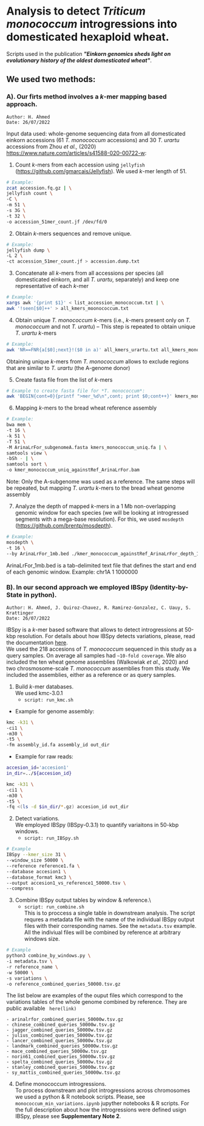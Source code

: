 
# Analysis to detect *Triticum monococcum* introgressions into domesticated hexaploid wheat.

Scripts used in the publication ***"Einkorn genomics sheds light on evolutionary history of the oldest domesticated wheat"***.

## We used two methods:
### A). Our firts method involves a *k*-mer mapping based approach.
```
Author: H. Ahmed
Date: 26/07/2022
```
Input data used: whole-genome sequencing data from all domesticated einkorn accessions (61 *T. monococcum* accessions) and 30 *T. urartu* accessions from Zhou *et al.,* (2020) https://www.nature.com/articles/s41588-020-00722-w: 


1.	Count *k*-mers from each accession using ```jellyfish``` (https://github.com/gmarcais/Jellyfish).
We used *k*-mer length of 51.

```sh
# Example:
zcat accession.fq.gz | \
jellyfish count \
-C \
-m 51 \
-s 3G \
-t 32 \
-o accession_51mer_count.jf /dev/fd/0
```

2.	Obtain *k*-mers sequences and remove unique.

```sh
# Example: 
jellyfish dump \
-L 2 \
-ct accession_51mer_count.jf > accession.dump.txt
```

3.	Concatenate all *k*-mers from all accessions per species (all domesticated einkorn, and all *T. urartu*, separately) and keep one representative of each *k*-mer

```sh
# Example: 
xargs awk '{print $1}' < list_accession_monococcum.txt | \
awk '!seen[$0]++' > all_kmers_moonococcum.txt
```

4.	Obtain unique *T. monococcum* *k*-mers (i.e., *k*-mers present only on *T. monococcum* and not *T. urartu*)  – This step is repeated to obtain unique *T. urartu* *k*-mers

```sh
# Example:
awk 'NR==FNR{a[$0];next}!($0 in a)' all_kmers_urartu.txt all_kmers_monococcum.txt > kmers_monococcum_uniq.txt
```
Obtaining unique *k*-mers from *T. monococcum* allows to exclude regions that are similar to *T. urartu* (the A-genome donor) 

5.	Create fasta file from the list of *k*-mers

```sh
# Example to create fasta file for *T. monococcum*:
awk 'BEGIN{cont=0}{printf ">mer_%d\n",cont; print $0;cont++}' kmers_monococcum_uniq.txt > kmers_monococcum_uniq.fa
```

6.	Mapping *k*-mers to the bread wheat reference assembly
```sh
# Example:
bwa mem \
-t 16 \
-k 51 \
-T 51 \
-M ArinaLrFor_subgenomeA.fasta kmers_monococcum_uniq.fa | \
samtools view \
-bSh - | \
samtools sort \
-o kmer_monococcum_uniq_againstRef_ArinaLrFor.bam 
```
Note: Only the A-subgenome was used as a reference. The same steps will be repeated, but mapping *T. urartu* *k*-mers to the bread wheat genome assembly

7.	Analyze the depth of mapped *k*-mers in a 1 Mb non-overlapping genomic window for each species (we will be looking at introgressed segments with a mega-base resolution). For this, we used ```mosdepth``` (https://github.com/brentp/mosdepth).

```sh
# Example:
mosdepth \
-t 16 \
--by ArinaLrFor_1mb.bed ./kmer_monococcum_againstRef_ArinaLrFor_depth_1Mb kmer_monococcum_uniq_againstRef_ArinaLrFor.bam
```
ArinaLrFor_1mb.bed is a tab-delimited text file that defines the start and end of each genomic window.
Example:
chr1A	1	1000000


### B). In our second approach we employed IBSpy (Identity-by-State in python).
```
Author: H. Ahmed, J. Quiroz-Chavez, R. Ramirez-Gonzalez, C. Uauy, S. Krattinger
Date: 26/07/2022
```

IBSpy is a *k*-mer based software that allows to detect introgressions at 50-kbp resolution. For details about how IBSpy detects variations, please, read the documentation [here](https://github.com/Uauy-Lab/IBSpy).\
We used the 218 accesions of *T. monococcum* sequenced in this study as a query samples. On average all samples had ```~10-fold coverage```. We also included the ten wheat genome assemblies (Walkowiak *et al.,* 2020) and two chrosmosome-scale *T. monococcum* assemblies from this study. We included the assemblies, either as a reference or as query samples.


1. Build *k*-mer databases.\
We used kmc-3.0.1
	* ```script: run_kmc.sh```
- Example for genome assembly:

```sh
kmc -k31 \
-ci1 \
-m30 \
-t5 \
-fm assembly_id.fa assembly_id out_dir
```
- Example for raw reads:
```sh
accesion_id='accesion1'
in_dir=../${accesion_id}

kmc -k31 \
-ci1 \
-m30 \
-t5 \
-fq <(ls -d $in_dir/*.gz) accesion_id out_dir
```

2. Detect variations.\
We employed IBSpy (IBSpy-0.3.1) to quantify variaitons in 50-kbp windows.
	* ``` script: run_IBSpy.sh ```

```sh
# Example
IBSpy --kmer_size 31 \
--window_size 50000 \
--reference reference1.fa \
--database accesion1 \
--database_format kmc3 \
--output accesion1_vs_reference1_50000.tsv \
--compress
```

3. Combine IBSpy output tables by window & reference.\
	* ```script: run_combine.sh```\
	This is to proccess a single table in downstream analysis. The script requres a metadata file with the name of the individual IBSpy output files with their corresponding names. See the ```metadata.tsv``` example. All the  indiviual files will be combined by reference at arbitrary windows size.

```sh
# Example
python3 combine_by_windows.py \
-i metadata.tsv \
-r reference_name \
-w 50000 \
-s variations \
-o reference_combined_queries_50000.tsv.gz
```

The list below are examples of the ouput files which correspond to the variations tables of the whole genome combined by reference. They are public available ``` here(link)```

	- arinalrfor_combined_queries_50000w.tsv.gz
	- chinese_combined_queries_50000w.tsv.gz
	- jagger_combined_queries_50000w.tsv.gz
	- julius_combined_queries_50000w.tsv.gz
	- lancer_combined_queries_50000w.tsv.gz
	- landmark_combined_queries_50000w.tsv.gz
	- mace_combined_queries_50000w.tsv.gz
	- norin61_combined_queries_50000w.tsv.gz
	- spelta_combined_queries_50000w.tsv.gz
	- stanley_combined_queries_50000w.tsv.gz
	- sy_mattis_combined_queries_50000w.tsv.gz

4. Define monococcum introgressions.\
To process downstream and plot introgressions across chromosomes we used a python & R notebook scripts. Please, see ``` monococcum_min_variations.ipynb ``` jupyther notebooks & R scripts. For the full description about how the introgressions were defined usign IBSpy, please see **Supplementary Note 2**.